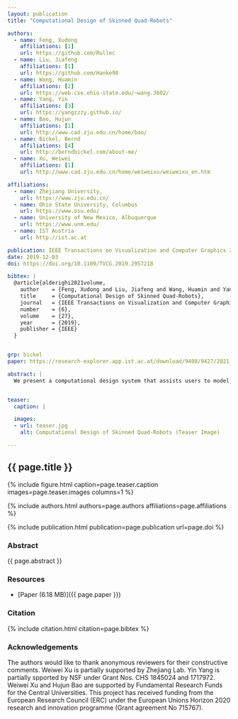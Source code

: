 ```yaml
---
layout: publication
title: "Computational Design of Skinned Quad-Robots"

authors:
  - name: Feng, Xudong
    affiliations: [1]
    url: https://github.com/Rullec
  - name: Liu, Jiafeng
    affiliations: [1]
    url: https://github.com/Hanke98
  - name: Wang, Huamin
    affiliations: [2]
    url: https://web.cse.ohio-state.edu/~wang.3602/
  - name: Yang, Yin
    affiliations: [3]
    url: https://yangzzzy.github.io/
  - name: Bao, Hujun
    affiliations: [1]
    url: http://www.cad.zju.edu.cn/home/bao/
  - name: Bickel, Bernd
    affiliations: [4]
    url: http://berndbickel.com/about-me/
  - name: Xu, Weiwei
    affiliations: [1]
    url: http://www.cad.zju.edu.cn/home/weiweixu/weiweixu_en.htm

affiliations:
  - name: Zhejiang University,
    url: https://www.zju.edu.cn/
  - name: Ohio State University, Columbus
    url: https://www.osu.edu/
  - name: University of New Mexico, Albuquerque
    url: https://www.unm.edu/	
  - name: IST Austria
    url: http://ist.ac.at

publication: IEEE Transactions on Visualization and Computer Graphics 27(6)
date: 2019-12-03
doi: https://doi.org/10.1109/TVCG.2019.2957218

bibtex: |
  @article{alderighi2021volume,
    author    = {Feng, Xudong and Liu, Jiafeng and Wang, Huamin and Yang, Yin and Bao, Hujun and Bickel, Bernd and Xu, Weiwei},
    title     = {Computational Design of Skinned Quad-Robots},
    journal   = {IEEE Transactions on Visualization and Computer Graphics},
    number    = {6},
    volume    = {27},
    year      = {2019},
    publisher = {IEEE}
  }


grp: bickel
paper: https://research-explorer.app.ist.ac.at/download/9408/9427/2021_TVCG_Feng.pdf

abstract: |
  We present a computational design system that assists users to model, optimize, and fabricate quad-robots with soft skins.Our system addresses the challenging task of predicting their physical behavior by fully integrating the multibody dynamics of the mechanical skeleton and the elastic behavior of the soft skin. The developed motion control strategy uses an alternating optimization scheme to avoid expensive full space time-optimization, interleaving space-time optimization for the skeleton and frame-by-frame optimization for the full dynamics. The output are motor torques to drive the robot to achieve a user prescribed motion trajectory.We also provide a collection of convenient engineering tools and empirical manufacturing guidance to support the fabrication of the designed quad-robot. We validate the feasibility of designs generated with our system through physics simulations and with a physically-fabricated prototype.


teaser:
  caption: |

  images:
  - url: teaser.jpg
    alt: Computational Design of Skinned Quad-Robots (Teaser Image)

---
```


## {{ page.title }}

{% include figure.html caption=page.teaser.caption images=page.teaser.images columns=1 %}

{% include authors.html authors=page.authors affiliations=page.affiliations %}

{% include publication.html publication=page.publication url=page.doi %}

### Abstract

{{ page.abstract }}

### Resources

* [Paper (6.18 MB)]({{ page.paper }})

<!--
* [Official publisher page]({{page.doi}}) &nbsp; [![ACM](ACM_logo.svg){: width="40x"}]({{page.doi}})
-->


### Citation

{% include citation.html citation=page.bibtex %}


### Acknowledgements
The authors would like to thank anonymous reviewers for their constructive comments. Weiwei Xu is partially supported by Zhejiang Lab. Yin Yang is partially spported by NSF under Grant Nos. CHS 1845024 and 1717972. Weiwei Xu and Hujun Bao are supported by Fundamental Research Funds for the Central Universities. This project has received funding from the European Research Council (ERC) under the European Unions Horizon 2020 research and innovation programme (Grant agreement No 715767).
